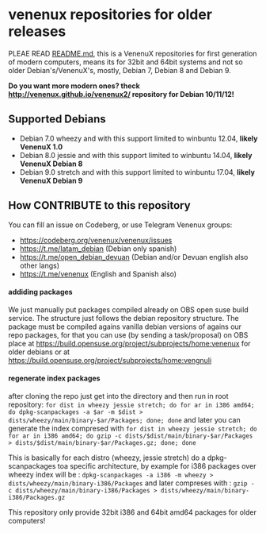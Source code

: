 # venenux repositories for older releases

PLEAE READ [README.md](README.md), this is a VenenuX repositories for first generation of modern computers, 
means its for 32bit and 64bit systems and not so older Debian's/VenenuX's, mostly, Debian 7, Debian 8 and Debian 9.

**Do you want more modern ones? theck http://venenux.github.io/venenux2/ repository for Debian 10/11/12!**

## Supported Debians

* Debian 7.0 wheezy and with this support limited to winbuntu 12.04, **likely VenenuX 1.0**
* Debian 8.0 jessie and with this support limited to winbuntu 14.04, **likely VenenuX Debian 8**
* Debian 9.0 stretch and with this support limited to winbuntu 17.04, **likely VenenuX Debian 9**

## How CONTRIBUTE to this repository

You can fill an issue on Codeberg, or use Telegram Venenux groups:

* https://codeberg.org/venenux/venenux/issues
* https://t.me/latam_debian (Debian only spanish)
* https://t.me/open_debian_devuan (Debian and/or Devuan english also other langs)
* https://t.me/venenux (English and Spanish also)

#### addiding packages

We just manually put packages compiled already on OBS open suse build service.
The structure just follows the debian repository structure.
The package must be compiled agains vanilla debian versions of agains our repo packages, 
for that you can use (by sending a task/proposal) on OBS 
place at https://build.opensuse.org/project/subprojects/home:venenux for older 
debians or at https://build.opensuse.org/project/subprojects/home:vengnuli

#### regenerate index packages

after cloning the repo just get into the directory and then run in root repository:
`for dist in wheezy jessie stretch; do for ar in i386 amd64; do dpkg-scanpackages -a $ar -m $dist > dists/wheezy/main/binary-$ar/Packages; done; done`
and later you can generate the index compresed with
`for dist in wheezy jessie stretch; do for ar in i386 amd64; do gzip -c dists/$dist/main/binary-$ar/Packages > dists/$dist/main/binary-$ar/Packages.gz; done; done`

This is basically for each distro (wheezy, jessie stretch) do a dpkg-scanpackages toa specific architecture, 
by example for i386 packages over wheezy index will be :
`dpkg-scanpackages -a i386 -m wheezy > dists/wheezy/main/binary-i386/Packages`
and later compreses with :
`gzip -c dists/wheezy/main/binary-i386/Packages > dists/wheezy/main/binary-i386/Packages.gz`

This repository only provide 32bit i386 and 64bit amd64 packages for older computers!
